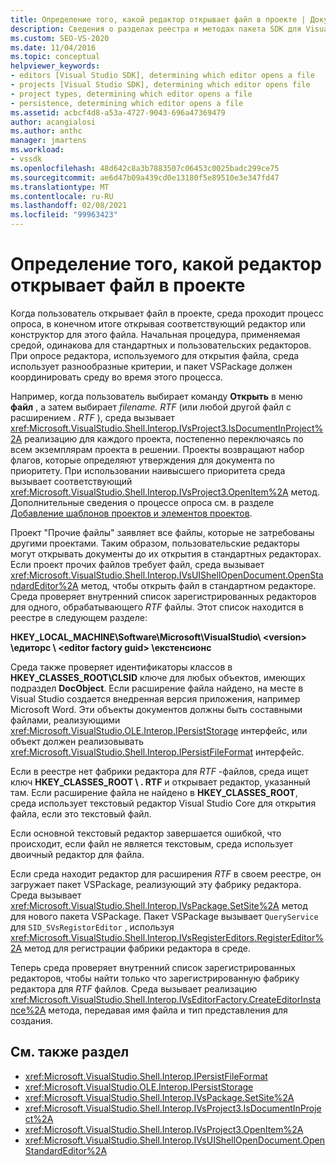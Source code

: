 ```yaml
---
title: Определение того, какой редактор открывает файл в проекте | Документация Майкрософт
description: Сведения о разделах реестра и методах пакета SDK для Visual Studio, которые используются в Visual Studio для определения того, какой редактор открывает файл в проекте.
ms.custom: SEO-VS-2020
ms.date: 11/04/2016
ms.topic: conceptual
helpviewer_keywords:
- editors [Visual Studio SDK], determining which editor opens a file
- projects [Visual Studio SDK], determining which editor opens file
- project types, determining which editor opens a file
- persistence, determining which editor opens a file
ms.assetid: acbcf4d8-a53a-4727-9043-696a47369479
author: acangialosi
ms.author: anthc
manager: jmartens
ms.workload:
- vssdk
ms.openlocfilehash: 48d642c8a3b7883507c06453c0025badc299ce75
ms.sourcegitcommit: ae6d47b09a439cd0e13180f5e89510e3e347fd47
ms.translationtype: MT
ms.contentlocale: ru-RU
ms.lasthandoff: 02/08/2021
ms.locfileid: "99963423"
---
```

# <a name="determine-which-editor-opens-a-file-in-a-project"></a>Определение того, какой редактор открывает файл в проекте
Когда пользователь открывает файл в проекте, среда проходит процесс опроса, в конечном итоге открывая соответствующий редактор или конструктор для этого файла. Начальная процедура, применяемая средой, одинакова для стандартных и пользовательских редакторов. При опросе редактора, используемого для открытия файла, среда использует разнообразные критерии, и пакет VSPackage должен координировать среду во время этого процесса.

 Например, когда пользователь выбирает команду **Открыть** в меню **файл** , а затем выбирает *filename. RTF* (или любой другой файл с расширением *. RTF* ), среда вызывает <xref:Microsoft.VisualStudio.Shell.Interop.IVsProject3.IsDocumentInProject%2A> реализацию для каждого проекта, постепенно переключаясь по всем экземплярам проекта в решении. Проекты возвращают набор флагов, которые определяют утверждения для документа по приоритету. При использовании наивысшего приоритета среда вызывает соответствующий <xref:Microsoft.VisualStudio.Shell.Interop.IVsProject3.OpenItem%2A> метод. Дополнительные сведения о процессе опроса см. в разделе [Добавление шаблонов проектов и элементов проектов](../../extensibility/internals/adding-project-and-project-item-templates.md).

 Проект "Прочие файлы" заявляет все файлы, которые не затребованы другими проектами. Таким образом, пользовательские редакторы могут открывать документы до их открытия в стандартных редакторах. Если проект прочих файлов требует файл, среда вызывает <xref:Microsoft.VisualStudio.Shell.Interop.IVsUIShellOpenDocument.OpenStandardEditor%2A> метод, чтобы открыть файл в стандартном редакторе. Среда проверяет внутренний список зарегистрированных редакторов для одного, обрабатывающего *RTF* файлы. Этот список находится в реестре в следующем разделе:

 **HKEY_LOCAL_MACHINE\Software\Microsoft\VisualStudio\\ \<version> \едиторс \\ \<editor factory guid> \екстенсионс**

 Среда также проверяет идентификаторы классов в **HKEY_CLASSES_ROOT\CLSID** ключе для любых объектов, имеющих подраздел **DocObject**. Если расширение файла найдено, на месте в Visual Studio создается внедренная версия приложения, например Microsoft Word. Эти объекты документов должны быть составными файлами, реализующими <xref:Microsoft.VisualStudio.OLE.Interop.IPersistStorage> интерфейс, или объект должен реализовывать <xref:Microsoft.VisualStudio.Shell.Interop.IPersistFileFormat> интерфейс.

 Если в реестре нет фабрики редактора для *RTF* -файлов, среда ищет ключ **HKEY_CLASSES_ROOT \\ . RTF** и открывает редактор, указанный там. Если расширение файла не найдено в **HKEY_CLASSES_ROOT**, среда использует текстовый редактор Visual Studio Core для открытия файла, если это текстовый файл.

 Если основной текстовый редактор завершается ошибкой, что происходит, если файл не является текстовым, среда использует двоичный редактор для файла.

 Если среда находит редактор для расширения *RTF* в своем реестре, он загружает пакет VSPackage, реализующий эту фабрику редактора. Среда вызывает <xref:Microsoft.VisualStudio.Shell.Interop.IVsPackage.SetSite%2A> метод для нового пакета VSPackage. Пакет VSPackage вызывает `QueryService` для `SID_SVsRegistorEditor` , используя <xref:Microsoft.VisualStudio.Shell.Interop.IVsRegisterEditors.RegisterEditor%2A> метод для регистрации фабрики редактора в среде.

 Теперь среда проверяет внутренний список зарегистрированных редакторов, чтобы найти только что зарегистрированную фабрику редактора для *RTF* файлов. Среда вызывает реализацию <xref:Microsoft.VisualStudio.Shell.Interop.IVsEditorFactory.CreateEditorInstance%2A> метода, передавая имя файла и тип представления для создания.

## <a name="see-also"></a>См. также раздел
- <xref:Microsoft.VisualStudio.Shell.Interop.IPersistFileFormat>
- <xref:Microsoft.VisualStudio.OLE.Interop.IPersistStorage>
- <xref:Microsoft.VisualStudio.Shell.Interop.IVsPackage.SetSite%2A>
- <xref:Microsoft.VisualStudio.Shell.Interop.IVsProject3.IsDocumentInProject%2A>
- <xref:Microsoft.VisualStudio.Shell.Interop.IVsProject3.OpenItem%2A>
- <xref:Microsoft.VisualStudio.Shell.Interop.IVsUIShellOpenDocument.OpenStandardEditor%2A>

